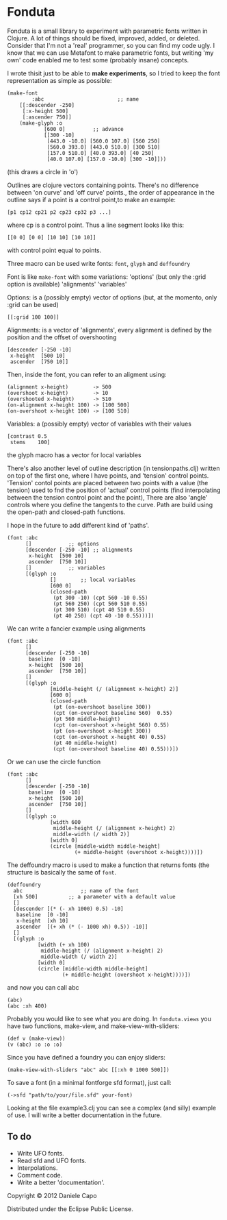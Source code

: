 # Fonduta

Fonduta is a small library to experiment with parametric fonts written in Clojure. A lot of things should be fixed, improved, added, or deleted. Consider that I'm not a 'real' programmer, so you can find my code ugly. I know that we can use Metafont to make parametric fonts, but writing 'my own' code enabled me to test some (probably insane) concepts.

I wrote thisit just to be able to **make experiments**, so I tried to keep the font representation  as simple as possible:

	(make-font 
	        :abc                        ;; name
		[[:descender -250]
		 [:x-height 500]
		 [:ascender 750]]
		(make-glyph :o
			    [600 0]         ;; advance 
			    [[300 -10]
			     [443.0 -10.0] [560.0 107.0] [560 250]
			     [560.0 393.0] [443.0 510.0] [300 510]
			     [157.0 510.0] [40.0 393.0] [40 250]
			     [40.0 107.0] [157.0 -10.0] [300 -10]]))

(this draws a circle in 'o')

Outlines are clojure vectors containing points. There's no difference between 'on curve' and 'off curve' points., the order of appearance in the outline says if a point is a control point,to make an example:

	[p1 cp12 cp21 p2 cp23 cp32 p3 ...]

where cp is a control point. Thus a line segment looks like this:

	[[0 0] [0 0] [10 10] [10 10]]

with control point equal to points.

Three macro can be used write fonts: `font`, `glyph` and `deffoundry`

Font is like `make-font` with some variations:
'options' (but only the :grid option is available)
'alignments'
'variables'

Options: is a (possibly empty) vector of options (but, at the momento, only :grid can be used)

	[[:grid 100 100]]

Alignments: is a vector of 'alignments', every alignment is defined by the position and the offset of overshooting

	[descender [-250 -10]
	 x-height  [500 10]
	 ascender  [750 10]]
	
Then, inside the font, you can refer to an aligment using:

	(alignment x-height)        -> 500
	(overshoot x-height)        -> 10
	(overshooted x-height)      -> 510
	(on-alignment x-height 100) -> [100 500]
	(on-overshoot x-height 100) -> [100 510]

Variables: a (possibly empty) vector of variables with their values

	[contrast 0.5
	 stems    100]

the glyph macro has a vector for local variables

There's also another level of outline description (in tensionpaths.clj) written on top of the first one, where I have points, and 'tension' control points.
'Tension' contol points are placed between two points with a value (the tension) used to fnd the position of 'actual' control points (find interpolating between the tension control point and the point), There are also 'angle' controls where you define the tangents to the curve.
Path are build using the open-path and closed-path functions.

I hope in the future to add different kind of 'paths'.

	(font :abc 
	      []			;; options
	      [descender [-250 -10]	;; alignments
	       x-height  [500 10]
	       ascender  [750 10]]
	      []			;; variables
	      [(glyph :o
	              []		;; local variables
	              [600 0] 
	              (closed-path
	               (pt 300 -10) (cpt 560 -10 0.55)
	               (pt 560 250) (cpt 560 510 0.55)
	               (pt 300 510) (cpt 40 510 0.55)
	               (pt 40 250) (cpt 40 -10 0.55)))])

We can write a fancier example using alignments

	(font :abc 
	      [] 
	      [descender [-250 -10]
	       baseline  [0 -10]
	       x-height  [500 10]
	       ascender  [750 10]]
	      [] 
	      [(glyph :o
	              [middle-height (/ (alignment x-height) 2)]
	              [600 0] 
	              (closed-path
	               (pt (on-overshoot baseline 300))
	               (cpt (on-overshoot baseline 560)  0.55)
	               (pt 560 middle-height)
	               (cpt (on-overshoot x-height 560) 0.55)
	               (pt (on-overshoot x-height 300))
	               (cpt (on-overshoot x-height 40) 0.55)
	               (pt 40 middle-height)
	               (cpt (on-overshoot baseline 40) 0.55)))])

Or we can use the circle function

	(font :abc 
	      [] 
	      [descender [-250 -10]
	       baseline  [0 -10]
	       x-height  [500 10]
	       ascender  [750 10]]
	      [] 
	      [(glyph :o
	              [width 600
	               middle-height (/ (alignment x-height) 2)
	               middle-width (/ width 2)]
	              [width 0] 
	              (circle [middle-width middle-height]
	                      (+ middle-height (overshoot x-height))))])

The deffoundry macro is used to make a function that returns fonts (the structure is basically the same of `font`.

	(deffoundry 
	  abc                   ;; name of the font
	  [xh 500]	        ;; a parameter with a default value
	  []
	  [descender [(* (- xh 1000) 0.5) -10]
	   baseline  [0 -10]
	   x-height  [xh 10]
	   ascender  [(+ xh (* (- 1000 xh) 0.5)) -10]]
	  []
	  [(glyph :o
	          [width (+ xh 100)
	           middle-height (/ (alignment x-height) 2)
	           middle-width (/ width 2)]
	          [width 0]
	          (circle [middle-width middle-height]
	                  (+ middle-height (overshoot x-height))))])


and now you can call abc

	(abc)
	(abc :xh 400)

Probably you would like to see what you are doing. In `fonduta.views` you have two functions, make-view, and make-view-with-sliders:

	(def v (make-view))
	(v (abc) :o :o :o)

Since you have defined a foundry you can enjoy sliders:

	(make-view-with-sliders "abc" abc [[:xh 0 1000 500]])

To save a font (in a minimal fontforge sfd format), just call:

	(->sfd "path/to/your/file.sfd" your-font)

Looking at the file example3.clj you can see a complex (and silly) example of use.
I will write a better documentation in the future.


## To do

* Write UFO fonts.
* Read sfd and UFO fonts.
* Interpolations.
* Comment code.
* Write a better 'documentation'.

Copyright © 2012 Daniele Capo

Distributed under the Eclipse Public License.

